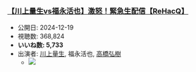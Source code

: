 ### [【川上量生vs福永活也】激怒！緊急生配信【ReHacQ】](https://www.youtube.com/watch?v=B4dT3i9oW9s)
-   公開日: 2024-12-19
-   視聴数: 368,824
-   **いいね数: 5,733**
-   出演者: [川上量生](/rehacq_fan/people/川上量生 "wikilink"), 福永活也, [高橋弘樹](/rehacq_fan/people/高橋弘樹 "wikilink")
    - [![](https://img.youtube.com/vi/B4dT3i9oW9s/hqdefault.jpg)](https://www.youtube.com/watch?v=B4dT3i9oW9s)

